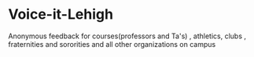 # Voice-it-Lehigh
Anonymous feedback for courses(professors and Ta's) , athletics, clubs , fraternities and sororities and all other organizations on campus
